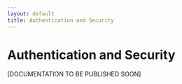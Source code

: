 ```yaml
---
layout: default
title: Authentication and Security
---
```


# Authentication and Security

[DOCUMENTATION TO BE PUBLISHED SOON]


<!--
## How to Authenticate an API Call

## Grant Type: Implicit

## Grant Type: Resource Owner Password Credentials
-->

